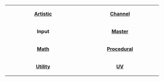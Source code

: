 <table align="center">
    <tr>
        <td width="288"><p align="center"><b><a href="https://github.com/Unity-Technologies/ShaderGraph/wiki/Artistic-Nodes">Artistic</a></b></p></td>
        <td width="288"><p align="center"><b><a href="https://github.com/Unity-Technologies/ShaderGraph/wiki/Channel-Nodes">Channel</a></b></p></td>
    </tr>
    <tr>
        <td width="288"><p align="center"><b>Input</b></p></td>
        <td width="288"><p align="center"><b><a href="https://github.com/Unity-Technologies/ShaderGraph/wiki/Master-Nodes">Master</a></b></p></td>
    </tr>
    <tr>
        <td width="288"><p align="center"><b><a href="https://github.com/Unity-Technologies/ShaderGraph/wiki/Math-Nodes">Math</a></b></p></td>
        <td width="288"><p align="center"><b><a href="https://github.com/Unity-Technologies/ShaderGraph/wiki/Procedural-Nodes">Procedural</a></b></p></td>
    </tr>
    <tr>
        <td width="288"><p align="center"><b><a href="https://github.com/Unity-Technologies/ShaderGraph/wiki/Utility-Nodes">Utility</a></b></p></td>
        <td width="288"><p align="center"><b><a href="https://github.com/Unity-Technologies/ShaderGraph/wiki/UV-Nodes">UV</a></b></p></td>
    </tr>
</table>